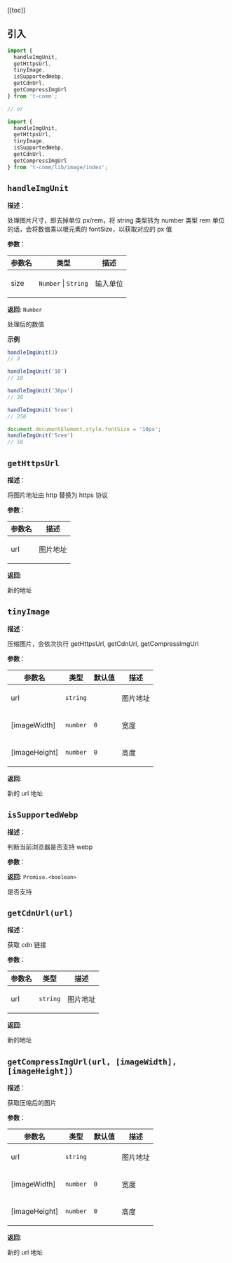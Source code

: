 [[toc]]

## 引入

```ts
import {
  handleImgUnit,
  getHttpsUrl,
  tinyImage,
  isSupportedWebp,
  getCdnUrl,
  getCompressImgUrl
} from 't-comm';

// or

import {
  handleImgUnit,
  getHttpsUrl,
  tinyImage,
  isSupportedWebp,
  getCdnUrl,
  getCompressImgUrl
} from 't-comm/lib/image/index';
```


## `handleImgUnit` 


**描述**：<p>处理图片尺寸，即去掉单位 px/rem，将 string 类型转为 number 类型
rem 单位的话，会将数值乘以根元素的 fontSize，以获取对应的 px 值</p>

**参数**：


| 参数名 | 类型 | 描述 |
| --- | --- | --- |
| size | <code>Number</code> \| <code>String</code> | <p>输入单位</p> |

**返回**: <code>Number</code><br>

<p>处理后的数值</p>

**示例**

```typescript
handleImgUnit(3)
// 3

handleImgUnit('10')
// 10

handleImgUnit('30px')
// 30

handleImgUnit('5rem')
// 250

document.documentElement.style.fontSize = '10px';
handleImgUnit('5rem')
// 50
```
<a name="getHttpsUrl"></a>

## `getHttpsUrl` 


**描述**：<p>将图片地址由 http 替换为 https 协议</p>

**参数**：


| 参数名 | 描述 |
| --- | --- |
| url | <p>图片地址</p> |

**返回**: <p>新的地址</p>

<a name="tinyImage"></a>

## `tinyImage` 


**描述**：<p>压缩图片，会依次执行 getHttpsUrl, getCdnUrl, getCompressImgUrl</p>

**参数**：


| 参数名 | 类型 | 默认值 | 描述 |
| --- | --- | --- | --- |
| url | <code>string</code> |  | <p>图片地址</p> |
| [imageWidth] | <code>number</code> | <code>0</code> | <p>宽度</p> |
| [imageHeight] | <code>number</code> | <code>0</code> | <p>高度</p> |

**返回**: <p>新的 url 地址</p>

<a name="isSupportedWebp"></a>

## `isSupportedWebp` 


**描述**：<p>判断当前浏览器是否支持 webp</p>

**参数**：

**返回**: <code>Promise.&lt;boolean&gt;</code><br>

<p>是否支持</p>

<a name="getCdnUrl"></a>

## `getCdnUrl(url)` 


**描述**：<p>获取 cdn 链接</p>

**参数**：


| 参数名 | 类型 | 描述 |
| --- | --- | --- |
| url | <code>string</code> | <p>图片地址</p> |

**返回**: <p>新的地址</p>

<a name="getCompressImgUrl"></a>

## `getCompressImgUrl(url, [imageWidth], [imageHeight])` 


**描述**：<p>获取压缩后的图片</p>

**参数**：


| 参数名 | 类型 | 默认值 | 描述 |
| --- | --- | --- | --- |
| url | <code>string</code> |  | <p>图片地址</p> |
| [imageWidth] | <code>number</code> | <code>0</code> | <p>宽度</p> |
| [imageHeight] | <code>number</code> | <code>0</code> | <p>高度</p> |

**返回**: <p>新的 url 地址</p>

